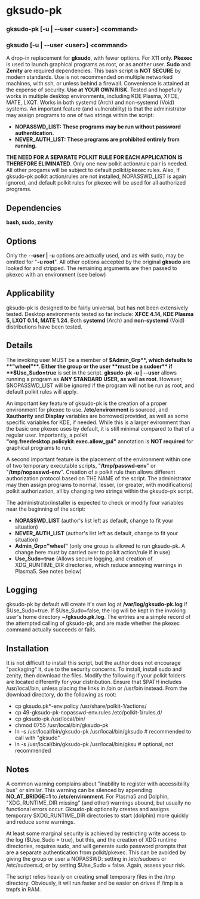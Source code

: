 # gksudo-pk
### gksudo-pk [-u | --user \<user\>] \<command\>
### gksudo [-u | --user \<user\>] \<command\>
A drop-in replacement for **gksudo**, with fewer options. For X11 only. **Pkexec** is used to launch graphical programs as root, or as another user. **Sudo** and **Zenity** are required dependencies. This bash script is **NOT SECURE** by modern standards. Use is not recommended on multiple networked machines, with ssh, or unless behind a firewall. Convenience is attained at the expense of security. **Use at YOUR OWN RISK**. Tested and hopefully works in multiple desktop environments, including KDE Plasma, XFCE, MATE, LXQT. Works in both systemd (Arch) and non-systemd (Void) systems. An important feature (and vulnerability) is that the administrator may assign programs to one of two strings within the script:

- **NOPASSWD_LIST: These programs may be run without password authentication.**
- **NEVER_AUTH_LIST: These programs are prohibited entirely from running.**

**THE NEED FOR A SEPARATE POLKIT RULE FOR EACH APPLICATION IS THEREFORE ELIMINATED**. Only one new polkit action/rule pair is needed.  All other progams will be subject to default polkit/pkexec rules.  Also, If gksudo-pk polkit action/rules are not installed, NOPASSWD_LIST is again ignored, and default polkit rules for pkexec will be used for all authorized programs.

## Dependencies
**bash, sudo, zenity**

##

## Options
Only the **--user | -u** options are actually used, and as with sudo, may be omitted for "**-u root**".  All other options accepted by the original **gksudo** are looked for and stripped.  The remaining arguments are then passed to pkexec with an environment (see below)

## Applicability
gksudo-pk is designed to be fairly universal, but has not been extensively tested. Desktop environments tested so far include:
**XFCE 4.14, KDE Plasma 5, LXQT 0.14, MATE 1.24**. Both **systemd** (Arch) and **non-systemd** (Void) distributions have been tested.

## Details
The invoking user MUST be a member of **$Admin_Grp**, which defaults to **"wheel"**.  Either the group or the user **must be a sudoer** if **$Use_Sudo=true** is set in the script.  **gksudo-pk -u | --user** allows running a program as **ANY STANDARD USER, as well as root**.  However, $NOPASSWD_LIST will be ignored if the program will not be run as root, and default polkit rules will apply.  

An important key feature of gksudo-pk is the creation of a proper environment for pkexec to use.  **/etc/environment** is sourced, and **Xauthority** and **Display** variables are borrowed/provided, as well as some specific variables for KDE, if needed.  While this is a larger evironment than the basic one pkexec uses by default, it is still minimal compared to that of a regular user.  Importantly, a polkit **"org.freedesktop.policykit.exec.allow_gui"** annotation is **NOT required** for graphical programs to run.

A second important feature is the placement of the environment within one of two temporary executable scripts, "**/tmp/passwd-env**" or "**/tmp/nopasswd-env**". Creation of a polkit rule then allows different authorization protocol based on THE NAME of the script.  The administrator may then assign programs to normal, lesser, (or greater, with modifications) polkit authorization, all by changing two strings within the gksudo-pk script.

The administrator/installer is expected to check or modify four variables near the beginning of the script:
- **NOPASSWD_LIST**   (author's list left as default, change to fit your situation)
- **NEVER_AUTH_LIST**  (author's list left as default, change to fit your situation)
- **Admin_Grp="wheel"**   (only one group is allowed to run gksudo-pk. A change here must by carried over to polkit action/rule if in use)
- **Use_Sudo=true**   (Allows secure logging, and creation of XDG_RUNTIME_DIR directories, which reduce annoying warnings in Plasma5.  See notes below)

## Logging
gksudo-pk by default will create it's own log at **/var/log/gksudo-pk.log** if $Use_Sudo=true. If $Use_Sudo=false, the log will be kept in the invoking user's home directory **~/gksudo.pk.log**.  The entries are a simple record of the attempted calling of gksudo-pk, and are made whether the pkexec command actually succeeds or fails. 

## Installation
It is not difficult to install this script, but the author does not encourage "packaging" it, due to the security concerns.  To install, install sudo and zenity, then download the files. Modify the following if your polkit folders are located differently for your distribution.  Ensure that $PATH includes /usr/local/bin, unless placing the links in /bin or /usr/bin instead. From the download directory, do the following as root:

- cp 	gksudo.pk*-env.policy /usr/share/polkit-1/actions/
- cp 49-gksudo-pk-nopasswd-env.rules /etc/polkit-1/rules.d/
- cp gksudo-pk /usr/local/bin/
- chmod 0755 /usr/local/bin/gksudo-pk
- ln -s /usr/local/bin/gksudo-pk /usr/local/bin/gksudo  # recommended to call with "gksudo"
- ln -s /usr/local/bin/gksudo-pk /usr/local/bin/gksu    # optional, not recommended
 
## Notes
A common warning complains about "inability to register with accessibility bus" or similar.  This warning can be silenced by appending **NO_AT_BRIDGE=1** to **/etc/environment**. For Plasma5 and Dolphin, "XDG_RUNTIME_DIR missing" (and other) warnings abound, but usually no functional errors occur. Gksudo-pk optionally creates and assigns temporary $XDG_RUNTIME_DIR directories to start (dolphin) more quickly and reduce some warnings.

At least some marginal security is achieved by restricting write access to the log ($Use_Sudo = true), but this, and the creation of XDG runtime directories, requires sudo, and will generate sudo password prompts that are a separate authentication from polkit/pkexec.  This can be avoided by giving the group or user a NOPASSWD: setting in /etc/sudoers or /etc/sudoers.d, or by setting $Use_Sudo = false. Again, assess your risk.

The script relies heavily on creating small temporary files in the /tmp directory.  Obviously, it will run faster and be easier on drives if /tmp is a tmpfs in RAM.

